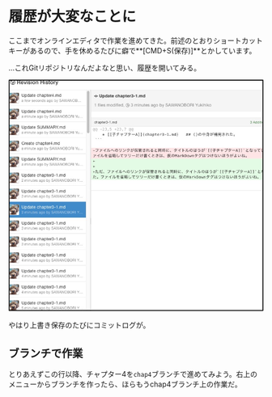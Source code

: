 # 履歴が大変なことに

ここまでオンラインエディタで作業を進めてきた。前述のとおりショートカットキーがあるので、手を休めるたびに癖で**[CMD+S(保存)]**とかしています。

...これGitリポジトリなんだよなと思い、履歴を開いてみる。

![](history.jpg)

やはり上書き保存のたびにコミットログが。


## ブランチで作業

とりあえずこの行以降、チャプター4を`chap4`ブランチで進めてみよう。右上のメニューからブランチを作ったら、ほらもうchap4ブランチ上の作業だ。